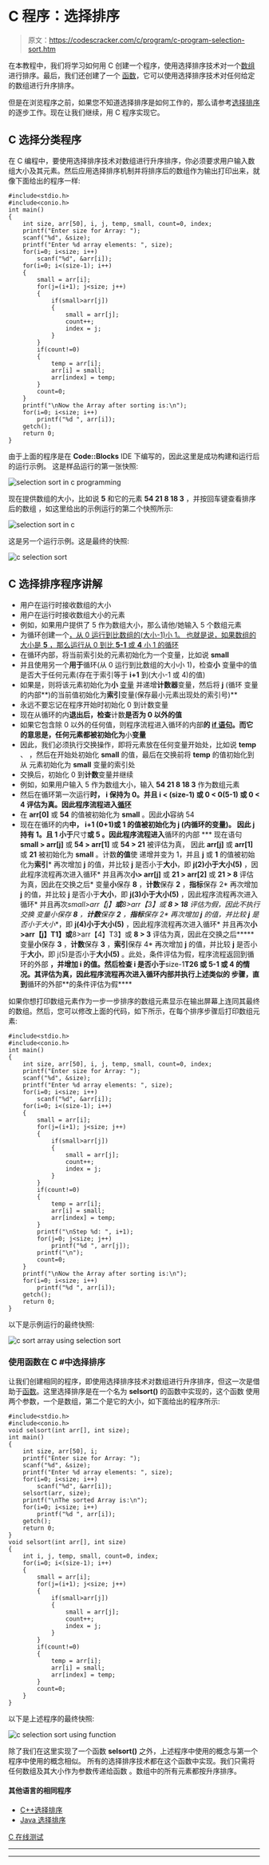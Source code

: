 # C 程序：选择排序

> 原文：<https://codescracker.com/c/program/c-program-selection-sort.htm>

在本教程中，我们将学习如何用 C 创建一个程序，使用选择排序技术对一个[数组](/c/c-arrays.htm)进行排序。最后，我们还创建了一个 [函数](/c/c-functions.htm)，它可以使用选择排序技术对任何给定的数组进行升序排序。

但是在浏览程序之前，如果您不知道选择排序是如何工作的，那么请参考[选择排序](/computer-fundamental/selection-sort.htm)的逐步工作。现在让我们继续，用 C 程序实现它。

## C 选择分类程序

在 C 编程中，要使用选择排序技术对数组进行升序排序，你必须要求用户输入数组大小及其元素。然后应用选择排序机制并将排序后的数组作为输出打印出来，就像下面给出的程序一样:

```
#include<stdio.h>
#include<conio.h>
int main()
{
    int size, arr[50], i, j, temp, small, count=0, index;
    printf("Enter size for Array: ");
    scanf("%d", &size);
    printf("Enter %d array elements: ", size);
    for(i=0; i<size; i++)
        scanf("%d", &arr[i]);
    for(i=0; i<(size-1); i++)
    {
        small = arr[i];
        for(j=(i+1); j<size; j++)
        {
            if(small>arr[j])
            {
                small = arr[j];
                count++;
                index = j;
            }
        }
        if(count!=0)
        {
            temp = arr[i];
            arr[i] = small;
            arr[index] = temp;
        }
        count=0;
    }
    printf("\nNow the Array after sorting is:\n");
    for(i=0; i<size; i++)
        printf("%d ", arr[i]);
    getch();
    return 0;
}
```

由于上面的程序是在 **Code::Blocks** IDE 下编写的，因此这里是成功构建和运行后的运行示例。 这是样品运行的第一张快照:

![selection sort in c programming](img/abb4e27b12809b0fa7893291499c11ef.png)

现在提供数组的大小，比如说 **5** 和它的元素 **54 21 8 18 3** ，并按回车键查看排序后的数组 ，如这里给出的示例运行的第二个快照所示:

![selection sort in c](img/140302257bb35226fa4c56f914aebcff.png)

这是另一个运行示例。这是最终的快照:

![c selection sort](img/08389cb35af8e52ee66a9136f35b2c28.png)

## C 选择排序程序讲解

*   用户在运行时接收数组的大小
*   用户在运行时接收数组大小的元素
*   例如，如果用户提供了 5 作为数组大小，那么请他/她输入 5 个数组元素
*   为循环创建一个[，从 0 运行到比数组的(大小-1)小 1。 也就是说，如果数组的大小是 **5** ，那么运行从 0 到比 **5-1** 或 **4** 小 1 的循环](/c/c-for-loop.htm)
*   在循环内部，将当前索引处的元素初始化为一个变量，比如说 **small**
*   并且使用另一个**用于**循环(从 0 运行到比数组的大小小 1)，检查**小** 变量中的值是否大于任何元素(存在于索引等于 **i+1** 到(大小-1 或 4)的值)
*   如果是，则将该元素初始化为**小** [变量](/c/c-variables.htm) 并递增**计数器**变量，然后将 **j** (循环 变量的内部**)的当前值初始化为**索引**变量(保存最小元素出现处的索引号)**
*   永远不要忘记在程序开始时初始化 0 到计数变量
*   现在从循环的内**退出后，检查**计数**是否为 0 以外的值**
*   如果它包含除 0 以外的任何值，则程序流程进入循环的内部**的 [if 语句](/c/c-if-statement.htm)。而它 的意思是，任何元素都被初始化为**小**变量**
*   因此，我们必须执行交换操作，即将元素放在任何变量开始处，比如说 **temp** 、 ，然后在开始处初始化 **small** 的值，最后在交换前将 **temp** 的值初始化到从 元素初始化为 **small** 变量的索引处
*   交换后，初始化 0 到**计数**变量并继续
*   例如，如果用户输入 5 作为数组大小，输入 **54 21 8 18 3** 作为数组元素
*   然后在循环第一次运行**时， **i** 保持为 0。并且 **i < (size-1)** 或 **0 < 0(5-1)** 或 **0 < 4** 评估为真。因此程序流程进入[循环](/c/c-loops.htm)**
*   在 **arr[0]** 或 **54** 的值被初始化为 **small** 。因此**小**容纳 54
*   现在在循环的内**中， **i+1** (0+1)或 **1** 的值被初始化为 **j** (内循环的变量)。 因此 **j** 持有 1。且 1 小于**尺寸**或 **5** 。因此程序流程进入**循环的内部
***   现在语句 **small > arr[j]** 或 **54 > arr[1]** 或 **54 > 21** 被评估为真， 因此 **arr[j]** 或 **arr[1]** 或 **21** 被初始化为 **small** 。计数**的值**使 递增并变为 1，并且 **j** 或 **1** 的值被初始化为**索引***   再次增加 **j** 的值，并比较 **j** 是否小于**大小**，即 **j(2)**小于**大小(5)** ，因此程序流程再次进入循环*   并且再次**小> arr[j]** 或 **21 > arr[2]** 或 **21 > 8** 评估为真，因此在交换之后*   变量**小**保存 **8** ，**计数**保存 **2** ，**指标**保存 2*   再次增加 **j** 的值，并比较 **j** 是否小于**大小**，即 **j(3)**小于**大小(5)** ，因此程序流程再次进入循环*   并且再次**small>arr【j】**或**8>arr【3】**或 **8 > 18** 评估为假，因此不执行交换*   变量**小**保存 **8** ，**计数**保存 **2** ，**指标**保存 2*   再次增加 **j** 的值，并比较 **j** 是否小于**大小**，即 **j(4)**小于**大小(5)** ，因此程序流程再次进入循环*   并且再次**小>arr【j】T1】或**8>arr【4】T3】或 **8 > 3** 评估为真，因此在交换之后*****   变量**小**保存 **3** ，**计数**保存 **3** ，**索引**保存 4*   再次增加 **j** 的值，并比较 **j** 是否小于**大小**，即 j(5)是否小于**大小(5)** 。此处，条件评估为假，程序流程返回到循环的外部 **，并增加 **i** 的值。然后检查 **i** 是否小于**size-1**T26 或 **5-1** 或 **4** 的情况。其评估为真，因此程序流程再次进入循环内部并执行上述类似的 步骤，直到**循环的外部**的条件评估为假****

如果你想打印数组元素作为一步一步排序的数组元素显示在输出屏幕上连同其最终的数组。然后，您可以修改上面的代码，如下所示，在每个排序步骤后打印数组元素:

```
#include<stdio.h>
#include<conio.h>
int main()
{
    int size, arr[50], i, j, temp, small, count=0, index;
    printf("Enter size for Array: ");
    scanf("%d", &size);
    printf("Enter %d array elements: ", size);
    for(i=0; i<size; i++)
        scanf("%d", &arr[i]);
    for(i=0; i<(size-1); i++)
    {
        small = arr[i];
        for(j=(i+1); j<size; j++)
        {
            if(small>arr[j])
            {
                small = arr[j];
                count++;
                index = j;
            }
        }
        if(count!=0)
        {
            temp = arr[i];
            arr[i] = small;
            arr[index] = temp;
        }
        printf("\nStep %d: ", i+1);
        for(j=0; j<size; j++)
            printf("%d ", arr[j]);
        printf("\n");
        count=0;
    }
    printf("\nNow the Array after sorting is:\n");
    for(i=0; i<size; i++)
        printf("%d ", arr[i]);
    getch();
    return 0;
}
```

以下是示例运行的最终快照:

![c sort array using selection sort](img/952bd3d0e8cf4a3ebbb0c1b074752139.png)

### 使用函数在 C #中选择排序

让我们创建相同的程序，即使用选择排序技术对数组进行升序排序，但这一次是借助于[函数](/c/c-functions.htm)。这里选择排序是在一个名为 **selsort()** 的函数中实现的，这个函数 使用两个参数，一个是数组，第二个是它的大小，如下面给出的程序所示:

```
#include<stdio.h>
#include<conio.h>
void selsort(int arr[], int size);
int main()
{
    int size, arr[50], i;
    printf("Enter size for Array: ");
    scanf("%d", &size);
    printf("Enter %d array elements: ", size);
    for(i=0; i<size; i++)
        scanf("%d", &arr[i]);
    selsort(arr, size);
    printf("\nThe sorted Array is:\n");
    for(i=0; i<size; i++)
        printf("%d ", arr[i]);
    getch();
    return 0;
}
void selsort(int arr[], int size)
{
    int i, j, temp, small, count=0, index;
    for(i=0; i<(size-1); i++)
    {
        small = arr[i];
        for(j=(i+1); j<size; j++)
        {
            if(small>arr[j])
            {
                small = arr[j];
                count++;
                index = j;
            }
        }
        if(count!=0)
        {
            temp = arr[i];
            arr[i] = small;
            arr[index] = temp;
        }
        count=0;
    }
}
```

以下是上述程序的最终快照:

![c selection sort using function](img/8054fbb55a177c00fd24aa2b75c70c6d.png)

除了我们在这里实现了一个函数 **selsort()** 之外，上述程序中使用的概念与第一个程序中使用的概念相似。 所有的选择排序技术都在这个函数中实现。我们只需将任何数组及其大小作为参数传递给函数 。数组中的所有元素都按升序排序。

#### 其他语言的相同程序

*   [C++选择排序](/cpp/program/cpp-program-selection-sort.htm)
*   [Java 选择排序](/java/program/java-program-selection-sort.htm)

[C 在线测试](/exam/showtest.php?subid=2)

* * *

* * *